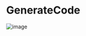 # GenerateCode
![image](https://user-images.githubusercontent.com/53389814/202745988-700fca07-bd3e-4e38-8d5e-7fe9265869ef.png)
